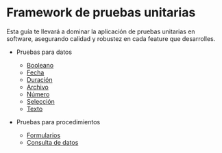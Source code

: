 # Framework de pruebas unitarias

Esta guía te llevará a dominar la aplicación de pruebas unitarias en software, asegurando calidad y robustez en cada feature que desarrolles.

- Pruebas para datos
    - [Booleano](./docs/input/boolean.md)
    - [Fecha](./docs/input/date.md)
    - [Duración](./docs/input/duration.md)
    - [Archivo](./docs/input/file.md)
    - [Número](./docs/input/number.md)
    - [Selección](./docs/input/selection.md)
    - [Texto](./docs/input/text.md)

- Pruebas para procedimientos
    - [Formularios](./docs/procedure/form.md)
    - [Consulta de datos](./docs/procedure/query.md)